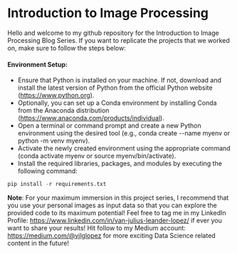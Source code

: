 # Introduction to Image Processing

Hello and welcome to my github repository for the Introduction to Image Processing Blog Series. If you want to replicate the projects that we worked on, make sure to follow the steps below:

#### Environment Setup:

- Ensure that Python is installed on your machine. If not, download and install the latest version of Python from the official Python website (https://www.python.org).
- Optionally, you can set up a Conda environment by installing Conda from the Anaconda distribution (https://www.anaconda.com/products/individual).
- Open a terminal or command prompt and create a new Python environment using the desired tool (e.g., conda create --name myenv or python -m venv myenv).
- Activate the newly created environment using the appropriate command (conda activate myenv or source myenv/bin/activate).
- Install the required libraries, packages, and modules by executing the following command:

```python
pip install -r requirements.txt
```

**Note**: For your maximum immersion in this project series, I recommend that you use your personal images as input data so that you can explore the provided code to its maximum potential!
Feel free to tag me in my LinkedIn Profile: https://www.linkedin.com/in/van-julius-leander-lopez/ if ever you want to share your results!
Hit follow to my Medium account: https://medium.com/@vjlglopez for more exciting Data Science related content in the future!
